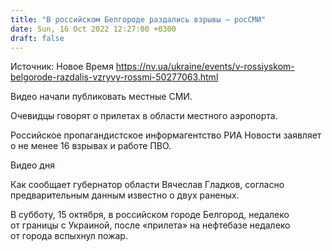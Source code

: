 ```yaml
---
title: "В российском Белгороде раздались взрывы — росСМИ"
date: Sun, 16 Oct 2022 12:27:00 +0300
draft: false
---
```

Источник: Новое Время https://nv.ua/ukraine/events/v-rossiyskom-belgorode-razdalis-vzryvy-rossmi-50277063.html


Видео начали публиковать местные СМИ.

Очевидцы говорят о прилетах в области местного аэропорта.

Российское пропагандистское информагентство РИА Новости заявляет о не менее 16 взрывах и работе ПВО.

 Видео дня   

Как сообщает губернатор области Вячеслав Гладков, согласно предварительным данным известно о двух раненых.

В субботу, 15 октября, в российском городе Белгород, недалеко от границы с Украиной, после «прилета» на нефтебазе недалеко от города вспыхнул пожар.
